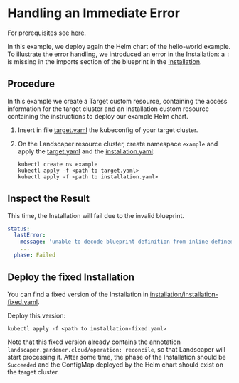 # Handling an Immediate Error

For prerequisites see [here](../../README.md#prerequisites-and-basic-definitions).

In this example, we deploy again the Helm chart of the hello-world example.
To illustrate the error handling, we introduced an error in the Installation: a `:` is missing in the imports section
of the blueprint in the [Installation](./installation/installation.yaml).


## Procedure

In this example we create a Target custom resource, containing the access information for the target cluster and an
Installation custom resource containing the instructions to deploy our example Helm chart. 

1. Insert in file [target.yaml](installation/target.yaml) the kubeconfig of your target cluster.

2. On the Landscaper resource cluster, create namespace `example` and apply 
   the [target.yaml](installation/target.yaml) and the [installation.yaml](installation/installation.yaml):
   
   ```shell
   kubectl create ns example
   kubectl apply -f <path to target.yaml>
   kubectl apply -f <path to installation.yaml>
   ```

## Inspect the Result

This time, the Installation will fail due to the invalid blueprint.

```yaml
status:
  lastError:
    message: 'unable to decode blueprint definition from inline defined blueprint.yaml: line 6: could not find expected '':'''
    ...
  phase: Failed
```

## Deploy the fixed Installation

You can find a fixed version of the Installation in 
[installation/installation-fixed.yaml](./installation/installation-fixed.yaml).

Deploy this version:

```shell
kubectl apply -f <path to installation-fixed.yaml>
```

Note that this fixed version already contains the annotation `landscaper.gardener.cloud/operation: reconcile`, so
that Landscaper will start processing it. After some time, the phase of the Installation should be `Succeeded` and
the ConfigMap deployed by the Helm chart should exist on the target cluster.
